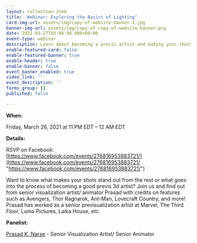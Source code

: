 ```yaml
---
layout: collection-item
title: 'Webinar: Exploring the Basics of Lighting'
card-img-url: assets/img/copy-of-website-banner-1.jpg
banner-img-url: assets/img/copy-of-copy-of-website-banner.png
date: 2021-03-27T03:00:00.000+00:00
event-type: webinar
description: Learn about becoming a previz artist and making your shots stand out!
enable-featured-card: false
enable-featured-banner: true
enable-header: true
enable-banner: false
event_banner_enabled: true
video_link: ''
event_description: ''
forms_group: []
published: false

---
```

**When:**

Friday, March 26, 2021 at 11 PM EDT – 12 AM EDT

**Details:**

RSVP on Facebook: [https://www.facebook.com/events/276816953883721/](https://www.facebook.com/events/276816953883721/ "https://www.facebook.com/events/276816953883721/")

Want to know what makes your shots stand out from the rest or what goes into the process of becoming a good previs 3d artist? Join us and find out from senior visualization artist/ animator Prasad with credits on features such as Avengers, Thor Ragnarok, Ant-Man, Lovecraft Country, and more! Prasad has worked as a senior previsualization artist at Marvel, The Third Floor, Luma Pictures, Laika House, etc.

**Panelist:**

[Prasad K. Narse](https://www.linkedin.com/in/prasadnarse/) - Senior Visualization Artist/ Senior Animator